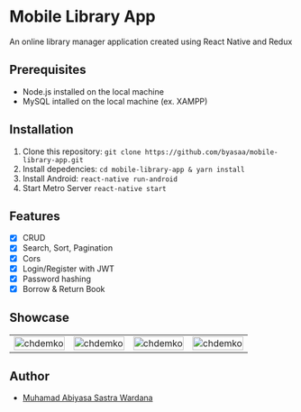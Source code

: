 # Mobile Library App

An online library manager application created using React Native and Redux

## Prerequisites
- Node.js installed on the local machine
- MySQL intalled on the local machine (ex. XAMPP)
## Installation
1. Clone this repository:
    `git clone https://github.com/byasaa/mobile-library-app.git`
2. Install depedencies:
    `cd mobile-library-app & yarn install`
3. Install Android:
    `react-native run-android`
4. Start Metro Server
    `react-native start`

## Features
- [x] CRUD
- [x] Search, Sort, Pagination
- [x] Cors
- [x] Login/Register with JWT
- [x] Password hashing
- [x] Borrow & Return Book

## Showcase

<center>
  <table>
    <tr>
      <td><img width="100%" alt="chdemko" src="https://raw.githubusercontent.com/byasaa/mobile-library-app/master/ss/Screenshot_1595771397.png"></td>
      <td><img width="100%" alt="chdemko" src="https://raw.githubusercontent.com/byasaa/mobile-library-app/master/ss/Screenshot_1595772148.png"></td>
      <td><img width="100%" alt="chdemko" src="https://raw.githubusercontent.com/byasaa/mobile-library-app/master/ss/Screenshot_1595772267.png"></td>
      <td><img width="100%" alt="chdemko" src="https://raw.githubusercontent.com/byasaa/mobile-library-app/master/ss/Screenshot_1597797410.png"></td>
    </tr>
  </table>
</center>

## Author

- [Muhamad Abiyasa Sastra Wardana](https://github.com/byasaa)

